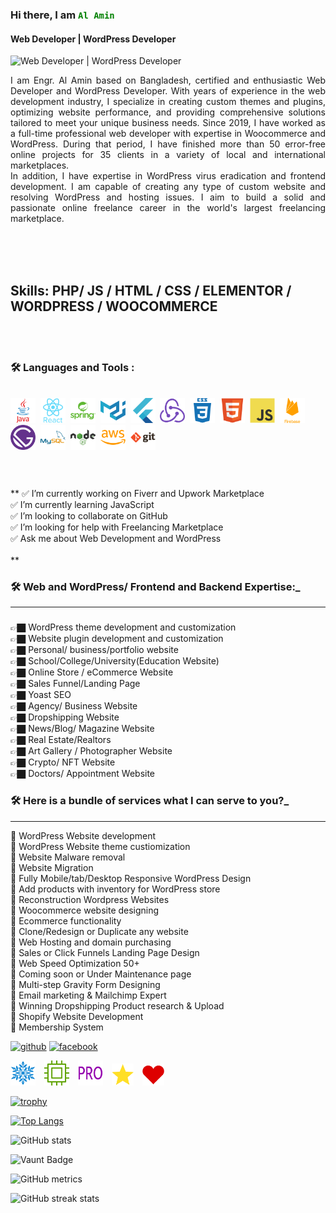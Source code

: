 ### Hi there,  I am <code style="color : green">Al Amin</code>   
#### Web Developer | WordPress Developer
![Web Developer | WordPress Developer](https://scontent-sin6-1.xx.fbcdn.net/v/t39.30808-6/441407994_122106266258318119_6971416833882195225_n.png?_nc_cat=107&ccb=1-7&_nc_sid=5f2048&_nc_ohc=uAgxMfaa9kIQ7kNvgGOaZ7_&_nc_ht=scontent-sin6-1.xx&cb_e2o_trans=q&oh=00_AYBLf1qqwR8iPgNiHCpUuKJtJly_G86GHFSpsBmp74WC7A&oe=664E7CDD)<br>

<p align="justify"> I am Engr. Al Amin based on Bangladesh, certified and enthusiastic Web Developer and WordPress Developer. With years of experience in the web development industry, I specialize in creating custom themes and plugins, optimizing website performance, and providing comprehensive solutions tailored to meet your unique business needs. Since 2019, I have worked as a full-time professional web developer with expertise in Woocommerce and WordPress. During that period, I have finished more than 50 error-free online projects for 35 clients in a variety of local and international marketplaces. 
<br>
In addition, I have expertise in WordPress virus eradication and frontend development. I am capable of creating any type of custom website and resolving WordPress and hosting issues. I aim to build a solid and passionate online freelance career in the world's largest freelancing marketplace.   

</p>

<br> <br> <br> 

Skills: PHP/ JS / HTML / CSS / ELEMENTOR / WORDPRESS / WOOCOMMERCE
--
<br> <br> 
### :hammer_and_wrench: Languages and Tools :

<br> 
<div>
  <img src="https://github.com/devicons/devicon/blob/master/icons/java/java-original-wordmark.svg" title="Java" alt="Java" width="40" height="40"/>&nbsp;
  <img src="https://github.com/devicons/devicon/blob/master/icons/react/react-original-wordmark.svg" title="React" alt="React" width="40" height="40"/>&nbsp;
  <img src="https://github.com/devicons/devicon/blob/master/icons/spring/spring-original-wordmark.svg" title="Spring" alt="Spring" width="40" height="40"/>&nbsp;
  <img src="https://github.com/devicons/devicon/blob/master/icons/materialui/materialui-original.svg" title="Material UI" alt="Material UI" width="40" height="40"/>&nbsp;
  <img src="https://github.com/devicons/devicon/blob/master/icons/flutter/flutter-original.svg" title="Flutter" alt="Flutter" width="40" height="40"/>&nbsp;
  <img src="https://github.com/devicons/devicon/blob/master/icons/redux/redux-original.svg" title="Redux" alt="Redux " width="40" height="40"/>&nbsp;
  <img src="https://github.com/devicons/devicon/blob/master/icons/css3/css3-plain-wordmark.svg"  title="CSS3" alt="CSS" width="40" height="40"/>&nbsp;
  <img src="https://github.com/devicons/devicon/blob/master/icons/html5/html5-original.svg" title="HTML5" alt="HTML" width="40" height="40"/>&nbsp;
  <img src="https://github.com/devicons/devicon/blob/master/icons/javascript/javascript-original.svg" title="JavaScript" alt="JavaScript" width="40" height="40"/>&nbsp;
  <img src="https://github.com/devicons/devicon/blob/master/icons/firebase/firebase-plain-wordmark.svg" title="Firebase" alt="Firebase" width="40" height="40"/>&nbsp;
  <img src="https://github.com/devicons/devicon/blob/master/icons/gatsby/gatsby-original.svg" title="Gatsby"  alt="Gatsby" width="40" height="40"/>&nbsp;
  <img src="https://github.com/devicons/devicon/blob/master/icons/mysql/mysql-original-wordmark.svg" title="MySQL"  alt="MySQL" width="40" height="40"/>&nbsp;
  <img src="https://github.com/devicons/devicon/blob/master/icons/nodejs/nodejs-original-wordmark.svg" title="NodeJS" alt="NodeJS" width="40" height="40"/>&nbsp;
  <img src="https://github.com/devicons/devicon/blob/master/icons/amazonwebservices/amazonwebservices-plain-wordmark.svg" title="AWS" alt="AWS" width="40" height="40"/>&nbsp;
  <img src="https://github.com/devicons/devicon/blob/master/icons/git/git-original-wordmark.svg" title="Git" **alt="Git" width="40" height="40"/>
</div>
<br> <br> 

#####
**
  ✅ I’m currently working on Fiverr and Upwork Marketplace<br> 
  ✅ I’m currently learning JavaScript<br> 
  ✅ I’m looking to collaborate on GitHub<br> 
  ✅ I’m looking for help with Freelancing Marketplace<br> 
  ✅ Ask me about Web Development and WordPress<br>  
  **

### :hammer_and_wrench: Web and WordPress/ Frontend and Backend Expertise:_
---------------------------------------------------------------------
#####
  👉🏿 WordPress theme development and customization<br> 
  👉🏿 Website plugin development and customization<br> 
  👉🏿 Personal/ business/portfolio website<br> 
  👉🏿 School/College/University(Education Website)<br> 
  👉🏿 Online Store / eCommerce Website<br> 
  👉🏿 Sales Funnel/Landing Page<br> 
  👉🏿 Yoast SEO<br> 
  👉🏿 Agency/ Business Website<br> 
  👉🏿 Dropshipping Website<br>
  👉🏿 News/Blog/ Magazine Website<br> 
  👉🏿 Real Estate/Realtors<br> 
  👉🏿 Art Gallery / Photographer Website<br> 
  👉🏿 Crypto/ NFT Website<br> 
  👉🏿 Doctors/ Appointment Website<br> 
  
### :hammer_and_wrench: Here is a bundle of services what I can serve to you?_
----------------------------------------------------------------------

  🎯 WordPress Website development <br>
  🎯 WordPress Website theme custiomization<br>
  🎯 Website Malware removal<br>
  🎯 Website Migration<br> 
  🎯 Fully Mobile/tab/Desktop Responsive WordPress Design<br> 
  🎯 Add products with inventory for WordPress store<br> 
  🎯 Reconstruction Wordpress Websites<br> 
  🎯 Woocommerce website designing<br> 
  🎯 Ecommerce functionality<br> 
  🎯 Clone/Redesign or Duplicate any website<br> 
  🎯 Web Hosting and domain purchasing<br> 
  🎯 Sales or Click Funnels Landing Page Design<br> 
  🎯 Web Speed Optimization 50+<br> 
  🎯 Coming soon or Under Maintenance page<br> 
  🎯 Multi-step Gravity Form Designing<br> 
  🎯 Email marketing & Mailchimp Expert<br> 
  🎯 Winning Dropshipping Product research & Upload<br> 
  🎯 Shopify Website Development<br> 
  🎯 Membership System<br> 




[<img src='https://cdn.jsdelivr.net/npm/simple-icons@3.0.1/icons/github.svg' alt='github' height='40'>](https://github.com/https://github.com/alaminoo9)  [<img src='https://cdn.jsdelivr.net/npm/simple-icons@3.0.1/icons/facebook.svg' alt='facebook' height='40'>](https://www.facebook.com/https://www.facebook.com/profile.php?id=61559543593830)  

<a href='https://archiveprogram.github.com/'><img src='https://raw.githubusercontent.com/acervenky/animated-github-badges/master/assets/acbadge.gif' width='40' height='40'></a> <a href='https://docs.github.com/en/developers'><img src='https://raw.githubusercontent.com/acervenky/animated-github-badges/master/assets/devbadge.gif' width='40' height='40'></a> <a href='https://github.com/pricing'><img src='https://raw.githubusercontent.com/acervenky/animated-github-badges/master/assets/pro.gif' width='40' height='40'></a> <a href='https://stars.github.com/'><img src='https://raw.githubusercontent.com/acervenky/animated-github-badges/master/assets/starbadge.gif' width='35' height='35'></a> <a href='https://docs.github.com/en/github/supporting-the-open-source-community-with-github-sponsors'><img src='https://raw.githubusercontent.com/acervenky/animated-github-badges/master/assets/sponsorbadge.gif' width='35' height='35'></a> 

[![trophy](https://github-profile-trophy.vercel.app/?username=https://github.com/alaminoo9)](https://github.com/ryo-ma/github-profile-trophy)

[![Top Langs](https://github-readme-stats.vercel.app/api/top-langs/?username=https://github.com/alaminoo9)](https://github.com/anuraghazra/github-readme-stats)

![GitHub stats](https://github-readme-stats.vercel.app/api?username=https://github.com/alaminoo9&show_icons=true&count_private=true)  

![Vaunt Badge](https://api.vaunt.dev/v1/github/entities/https://github.com/alaminoo9/contributions?format=svg&private=true)  

![GitHub metrics](https://metrics.lecoq.io/https://github.com/alaminoo9)  

![GitHub streak stats](https://streak-stats.demolab.com/?user=https://github.com/alaminoo9)  


